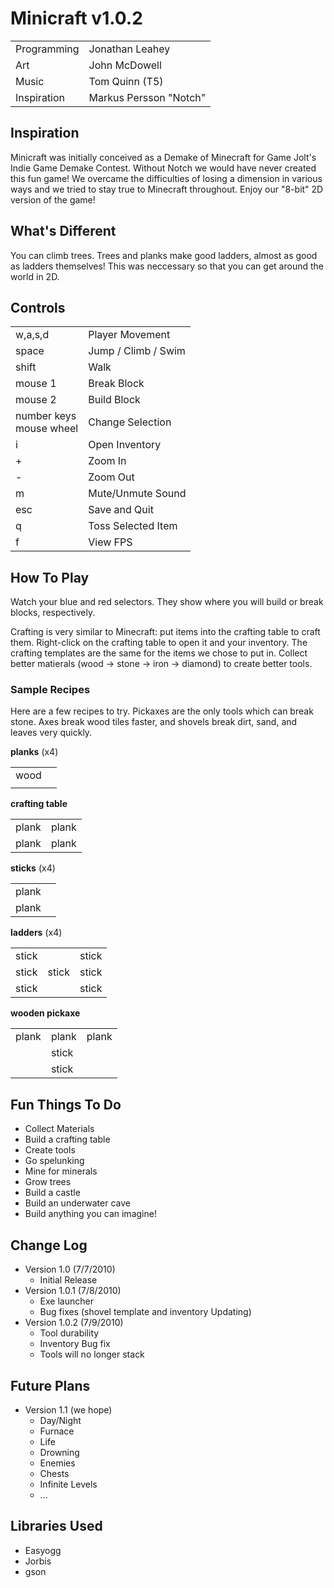 # Minicraft v1.0.2

<table>
<tr><td>Programming</td><td>Jonathan Leahey</td></tr>
<tr><td>Art</td><td>John McDowell</td></tr>
<tr><td>Music</td><td>Tom Quinn (T5)</td></tr>
<tr><td>Inspiration</td><td>Markus Persson "Notch"</td></tr>
</table>

## Inspiration

Minicraft was initially conceived as a Demake of Minecraft for Game Jolt's Indie Game Demake Contest.  Without Notch we would have never created this fun game!  We overcame the difficulties of losing a dimension in various ways and we tried to stay true to Minecraft throughout.  Enjoy our "8-bit" 2D version of the game!

## What's Different

You can climb trees. Trees and planks make good ladders, almost as good as ladders themselves!
This was neccessary so that you can get around the world in 2D.

## Controls

<table>
<tr><td>w,a,s,d</td><td>Player Movement</td></tr>
<tr><td>space</td><td>Jump / Climb / Swim</td></tr>
<tr><td>shift</td><td>Walk</td></tr>
<tr><td>mouse 1</td><td>Break Block</td></tr>
<tr><td>mouse 2</td><td>Build Block</td></tr>
<tr><td>number keys<br>mouse wheel</td><td>Change Selection</td></tr>
<tr><td>i</td><td>Open Inventory</td></tr>
<tr><td>+</td><td>Zoom In</td></tr>
<tr><td>-</td><td>Zoom Out</td></tr>
<tr><td>m</td><td>Mute/Unmute Sound</td></tr>
<tr><td>esc</td><td>Save and Quit</td></tr>
<tr><td>q</td><td>Toss Selected Item</td></tr>
<tr><td>f</td><td>View FPS</td></tr>
</table>

## How To Play

Watch your blue and red selectors. They show where you will build or break blocks, respectively.

Crafting is very similar to Minecraft: put items into the crafting table to craft them.
Right-click on the crafting table to open it and your inventory.
The crafting templates are the same for the items we chose to put in.
Collect better matierals (wood → stone → iron → diamond) to create better tools.

### Sample Recipes

Here are a few recipes to try. 
Pickaxes are the only tools which can break stone.
Axes break wood tiles faster, and shovels break dirt, sand, and leaves very quickly.

**planks** (x4)
<table>
<tr><td>wood</td><td></td></tr>
<tr><td></td><td></td></tr>
</table>

**crafting table**
<table>
<tr><td>plank</td><td>plank</td></tr>
<tr><td>plank</td><td>plank</td></tr>
</table>

**sticks** (x4)
<table>
<tr><td>plank</td><td></td></tr>
<tr><td>plank</td><td></td></tr>
</table>

**ladders** (x4)
<table>
<tr><td>stick</td><td></td><td>stick</td></tr>
<tr><td>stick</td><td>stick</td><td>stick</td></tr>
<tr><td>stick</td><td></td><td>stick</td></tr>
</table>

**wooden pickaxe**
<table>
<tr><td>plank</td><td>plank</td><td>plank</td></tr>
<tr><td></td><td>stick</td><td></td></tr>
<tr><td></td><td>stick</td><td></td></tr>
</table>

## Fun Things To Do

 * Collect Materials
 * Build a crafting table
 * Create tools
 * Go spelunking
 * Mine for minerals
 * Grow trees
 * Build a castle
 * Build an underwater cave
 * Build anything you can imagine!

## Change Log

 * Version 1.0 (7/7/2010)
    - Initial Release
 * Version 1.0.1 (7/8/2010)
    - Exe launcher
    - Bug fixes (shovel template and inventory Updating)
 * Version 1.0.2 (7/9/2010)
    - Tool durability
    - Inventory Bug fix
    - Tools will no longer stack

## Future Plans

 * Version 1.1 (we hope)
    - Day/Night
    - Furnace
    - Life
    - Drowning
    - Enemies
    - Chests
    - Infinite Levels
    - ...

## Libraries Used

 * Easyogg
 * Jorbis
 * gson
